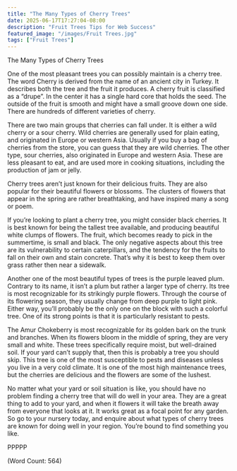 ```yaml
---
title: "The Many Types of Cherry Trees"
date: 2025-06-17T17:27:04-08:00
description: "Fruit Trees Tips for Web Success"
featured_image: "/images/Fruit Trees.jpg"
tags: ["Fruit Trees"]
---
```


The Many Types of Cherry Trees

One of the most pleasant trees you can possibly maintain is a cherry tree. The word Cherry is derived from the name of an ancient city in Turkey. It describes both the tree and the fruit it produces. A cherry fruit is classified as a “drupe”. In the center it has a single hard core that holds the seed. The outside of the fruit is smooth and might have a small groove down one side. There are hundreds of different varieties of cherry.

There are two main groups that cherries can fall under. It is either a wild cherry or a sour cherry. Wild cherries are generally used for plain eating, and originated in Europe or western Asia. Usually if you buy a bag of cherries from the store, you can guess that they are wild cherries. The other type, sour cherries, also originated in Europe and western Asia. These are less pleasant to eat, and are used more in cooking situations, including the production of jam or jelly. 

Cherry trees aren’t just known for their delicious fruits. They are also popular for their beautiful flowers or blossoms. The clusters of flowers that appear in the spring are rather breathtaking, and have inspired many a song or poem.

If you’re looking to plant a cherry tree, you might consider black cherries. It is best known for being the tallest tree available, and producing beautiful white clumps of flowers. The fruit, which becomes ready to pick in the summertime, is small and black. The only negative aspects about this tree are its vulnerability to certain caterpillars, and the tendency for the fruits to fall on their own and stain concrete. That’s why it is best to keep them over grass rather then near a sidewalk.

Another one of the most beautiful types of trees is the purple leaved plum. Contrary to its name, it isn’t a plum but rather a larger type of cherry. Its tree is most recognizable for its strikingly purple flowers. Through the course of its flowering season, they usually change from deep purple to light pink. Either way, you’ll probably be the only one on the block with such a colorful tree. One of its strong points is that it is particularly resistant to pests.

The Amur Chokeberry is most recognizable for its golden bark on the trunk and branches. When its flowers bloom in the middle of spring, they are very small and white. These trees specifically require moist, but well-drained soil. If your yard can’t supply that, then this is probably a tree you should skip. This tree is one of the most susceptible to pests and diseases unless you live in a very cold climate. It is one of the most high maintenance trees, but the cherries are delicious and the flowers are some of the lushest.

No matter what your yard or soil situation is like, you should have no problem finding a cherry tree that will do well in your area. They are a great thing to add to your yard, and when it flowers it will take the breath away from everyone that looks at it. It works great as a focal point for any garden. So go to your nursery today, and enquire about what types of cherry trees are known for doing well in your region. You’re bound to find something you like.

PPPPP

(Word Count: 564)

